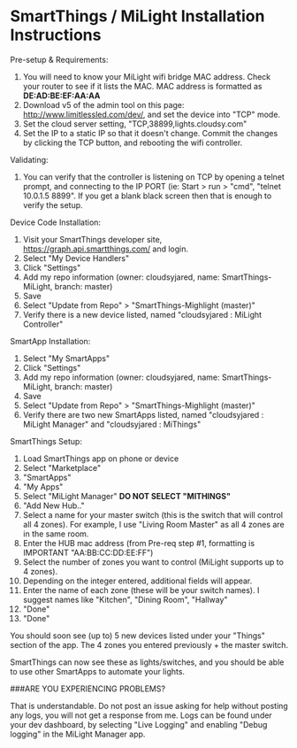 # SmartThings / MiLight Installation Instructions

Pre-setup & Requirements:

1. You will need to know your MiLight wifi bridge MAC address. Check your router to see if it lists the MAC. MAC address is formatted as **DE:AD:BE:EF:AA:AA**
2. Download v5 of the admin tool on this page: http://www.limitlessled.com/dev/, and set the device into "TCP" mode. 
3. Set the cloud server setting, "TCP,38899,lights.cloudsy.com"
4. Set the IP to a static IP so that it doesn't change. Commit the changes by clicking the TCP button, and rebooting the wifi controller. 

Validating:

1. You can verify that the controller is listening on TCP by opening a telnet prompt, and connecting to the IP PORT (ie: Start > run > "cmd", "telnet 10.0.1.5 8899". If you get a blank black screen then that is enough to verify the setup. 

Device Code Installation:

1. Visit your SmartThings developer site, https://graph.api.smartthings.com/ and login.
2. Select "My Device Handlers"
3. Click "Settings"
4. Add my repo information (owner: cloudsyjared, name: SmartThings-MiLight, branch: master)
5. Save
6. Select "Update from Repo" > "SmartThings-Mighlight (master)"
7. Verify there is a new device listed, named "cloudsyjared : MiLight Controller"

SmartApp Installation:

1. Select "My SmartApps"
3. Click "Settings"
4. Add my repo information (owner: cloudsyjared, name: SmartThings-MiLight, branch: master)
5. Save
6. Select "Update from Repo" > "SmartThings-Mighlight (master)"
7. Verify there are two new SmartApps listed, named "cloudsyjared : MiLight Manager" and "cloudsyjared : MiThings"

SmartThings Setup:

1. Load SmartThings app on phone or device
2. Select "Marketplace"
3. "SmartApps"
4. "My Apps"
5. Select "MiLight Manager" **DO NOT SELECT "MITHINGS"**
6. "Add New Hub.."
7. Select a name for your master switch (this is the switch that will control all 4 zones). For example, I use "Living Room Master" as all 4 zones are in the same room.
8. Enter the HUB mac address (from Pre-req step #1, formatting is IMPORTANT "AA:BB:CC:DD:EE:FF")
9. Select the number of zones you want to control (MiLight supports up to 4 zones).
10. Depending on the integer entered, additional fields will appear. 
11. Enter the name of each zone (these will be your switch names). I suggest names like "Kitchen", "Dining Room", "Hallway"
12. "Done"
13. "Done"

You should soon see (up to) 5 new devices listed under your "Things" section of the app. The 4 zones you entered previously + the master switch.

SmartThings can now see these as lights/switches, and you should be able to use other SmartApps to automate your lights.

###ARE YOU EXPERIENCING PROBLEMS?

That is understandable. Do not post an issue asking for help without posting any logs, you will not get a response from me. Logs can be found under your dev dashboard, by selecting "Live Logging" and enabling "Debug logging" in the MiLight Manager app.
